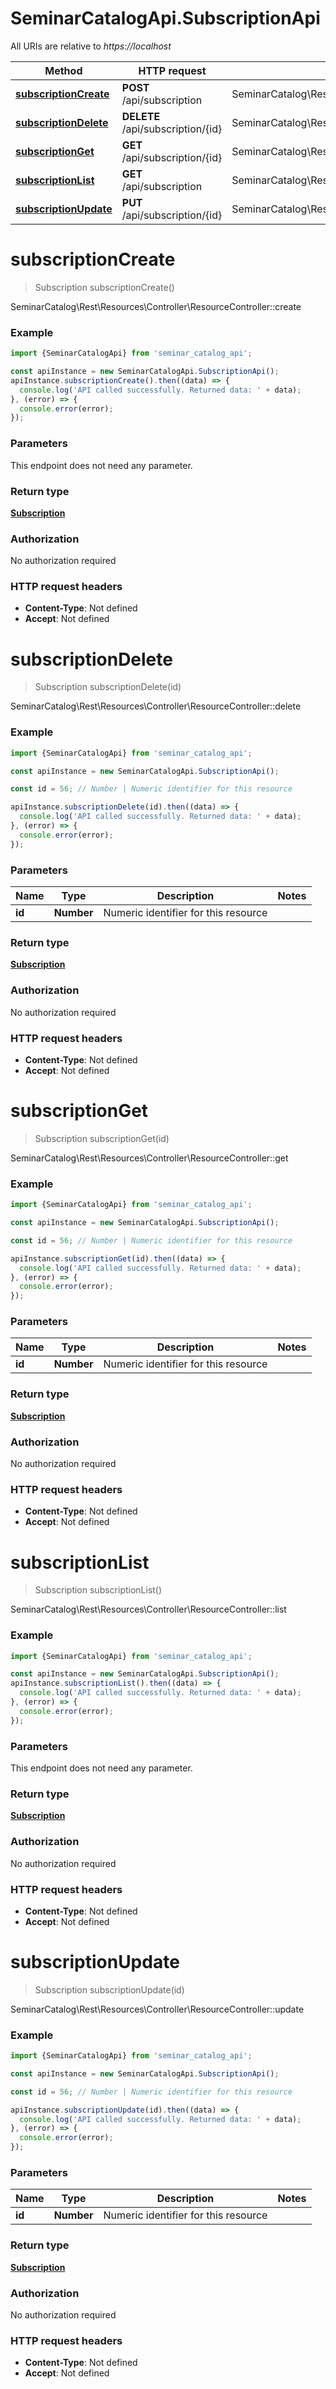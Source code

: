 # SeminarCatalogApi.SubscriptionApi

All URIs are relative to *https://localhost*

Method | HTTP request | Description
------------- | ------------- | -------------
[**subscriptionCreate**](SubscriptionApi.md#subscriptionCreate) | **POST** /api/subscription | SeminarCatalog\\Rest\\Resources\\Controller\\ResourceController::create
[**subscriptionDelete**](SubscriptionApi.md#subscriptionDelete) | **DELETE** /api/subscription/{id} | SeminarCatalog\\Rest\\Resources\\Controller\\ResourceController::delete
[**subscriptionGet**](SubscriptionApi.md#subscriptionGet) | **GET** /api/subscription/{id} | SeminarCatalog\\Rest\\Resources\\Controller\\ResourceController::get
[**subscriptionList**](SubscriptionApi.md#subscriptionList) | **GET** /api/subscription | SeminarCatalog\\Rest\\Resources\\Controller\\ResourceController::list
[**subscriptionUpdate**](SubscriptionApi.md#subscriptionUpdate) | **PUT** /api/subscription/{id} | SeminarCatalog\\Rest\\Resources\\Controller\\ResourceController::update


<a name="subscriptionCreate"></a>
# **subscriptionCreate**
> Subscription subscriptionCreate()

SeminarCatalog\\Rest\\Resources\\Controller\\ResourceController::create

### Example
```javascript
import {SeminarCatalogApi} from 'seminar_catalog_api';

const apiInstance = new SeminarCatalogApi.SubscriptionApi();
apiInstance.subscriptionCreate().then((data) => {
  console.log('API called successfully. Returned data: ' + data);
}, (error) => {
  console.error(error);
});

```

### Parameters
This endpoint does not need any parameter.

### Return type

[**Subscription**](Subscription.md)

### Authorization

No authorization required

### HTTP request headers

 - **Content-Type**: Not defined
 - **Accept**: Not defined

<a name="subscriptionDelete"></a>
# **subscriptionDelete**
> Subscription subscriptionDelete(id)

SeminarCatalog\\Rest\\Resources\\Controller\\ResourceController::delete

### Example
```javascript
import {SeminarCatalogApi} from 'seminar_catalog_api';

const apiInstance = new SeminarCatalogApi.SubscriptionApi();

const id = 56; // Number | Numeric identifier for this resource

apiInstance.subscriptionDelete(id).then((data) => {
  console.log('API called successfully. Returned data: ' + data);
}, (error) => {
  console.error(error);
});

```

### Parameters

Name | Type | Description  | Notes
------------- | ------------- | ------------- | -------------
 **id** | **Number**| Numeric identifier for this resource | 

### Return type

[**Subscription**](Subscription.md)

### Authorization

No authorization required

### HTTP request headers

 - **Content-Type**: Not defined
 - **Accept**: Not defined

<a name="subscriptionGet"></a>
# **subscriptionGet**
> Subscription subscriptionGet(id)

SeminarCatalog\\Rest\\Resources\\Controller\\ResourceController::get

### Example
```javascript
import {SeminarCatalogApi} from 'seminar_catalog_api';

const apiInstance = new SeminarCatalogApi.SubscriptionApi();

const id = 56; // Number | Numeric identifier for this resource

apiInstance.subscriptionGet(id).then((data) => {
  console.log('API called successfully. Returned data: ' + data);
}, (error) => {
  console.error(error);
});

```

### Parameters

Name | Type | Description  | Notes
------------- | ------------- | ------------- | -------------
 **id** | **Number**| Numeric identifier for this resource | 

### Return type

[**Subscription**](Subscription.md)

### Authorization

No authorization required

### HTTP request headers

 - **Content-Type**: Not defined
 - **Accept**: Not defined

<a name="subscriptionList"></a>
# **subscriptionList**
> Subscription subscriptionList()

SeminarCatalog\\Rest\\Resources\\Controller\\ResourceController::list

### Example
```javascript
import {SeminarCatalogApi} from 'seminar_catalog_api';

const apiInstance = new SeminarCatalogApi.SubscriptionApi();
apiInstance.subscriptionList().then((data) => {
  console.log('API called successfully. Returned data: ' + data);
}, (error) => {
  console.error(error);
});

```

### Parameters
This endpoint does not need any parameter.

### Return type

[**Subscription**](Subscription.md)

### Authorization

No authorization required

### HTTP request headers

 - **Content-Type**: Not defined
 - **Accept**: Not defined

<a name="subscriptionUpdate"></a>
# **subscriptionUpdate**
> Subscription subscriptionUpdate(id)

SeminarCatalog\\Rest\\Resources\\Controller\\ResourceController::update

### Example
```javascript
import {SeminarCatalogApi} from 'seminar_catalog_api';

const apiInstance = new SeminarCatalogApi.SubscriptionApi();

const id = 56; // Number | Numeric identifier for this resource

apiInstance.subscriptionUpdate(id).then((data) => {
  console.log('API called successfully. Returned data: ' + data);
}, (error) => {
  console.error(error);
});

```

### Parameters

Name | Type | Description  | Notes
------------- | ------------- | ------------- | -------------
 **id** | **Number**| Numeric identifier for this resource | 

### Return type

[**Subscription**](Subscription.md)

### Authorization

No authorization required

### HTTP request headers

 - **Content-Type**: Not defined
 - **Accept**: Not defined

